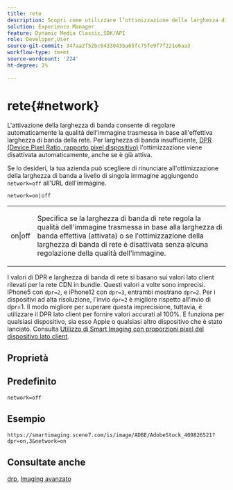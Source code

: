 ```yaml
---
title: rete
description: Scopri come utilizzare l’ottimizzazione della larghezza di banda di rete per regolare la qualità dell’immagine fornita in base alla larghezza di banda effettiva della rete.
solution: Experience Manager
feature: Dynamic Media Classic,SDK/API
role: Developer,User
source-git-commit: 347aa2f52bc6433043ba65fc75fe9f7f221e6aa3
workflow-type: tm+mt
source-wordcount: '224'
ht-degree: 1%

---
```


# rete{#network}

L&#39;attivazione della larghezza di banda consente di regolare automaticamente la qualità dell&#39;immagine trasmessa in base all&#39;effettiva larghezza di banda della rete. Per larghezza di banda insufficiente, [DPR (Device Pixel Ratio, rapporto pixel dispositivo)](/help/aem-is-ir-api/is-api/http-ref/image-serving-api-ref/c-http-protocol-reference/c-command-reference/r-dpr.md) l&#39;ottimizzazione viene disattivata automaticamente, anche se è già attiva.

Se lo desideri, la tua azienda può scegliere di rinunciare all&#39;ottimizzazione della larghezza di banda a livello di singola immagine aggiungendo `network=off` all&#39;URL dell&#39;immagine.

`network=on|off`

<table id="simpletable_2D23B1B282CD4216AB5BE7E7430D1B3F"> 
 <tr class="strow"> 
  <td class="stentry"> <p> <span class="codeph"> on|off </span> </p> </td> 
  <td class="stentry"> <p>Specifica se la larghezza di banda di rete regola la qualità dell'immagine trasmessa in base alla larghezza di banda effettiva (attivata) o se l'ottimizzazione della larghezza di banda di rete è disattivata senza alcuna regolazione della qualità dell'immagine.</p> </td> 
 </tr> 
</table>

I valori di DPR e larghezza di banda di rete si basano sui valori lato client rilevati per la rete CDN in bundle. Questi valori a volte sono imprecisi. IPhone5 con `dpr=2`, e iPhone12 con `dpr=3`, entrambi mostrano `dpr=2`. Per i dispositivi ad alta risoluzione, l&#39;invio `dpr=2` è migliore rispetto all’invio di dpr=1. Il modo migliore per superare questa imprecisione, tuttavia, è utilizzare il DPR lato client per fornire valori accurati al 100%. E funziona per qualsiasi dispositivo, sia esso Apple o qualsiasi altro dispositivo che è stato lanciato. Consulta [Utilizzo di Smart Imaging con proporzioni pixel del dispositivo lato client](https://experienceleague.adobe.com/docs/experience-manager-cloud-service/content/assets/dynamicmedia/client-side-dpr.html?lang=en).

## Proprietà



## Predefinito

`network=off`

## Esempio

`https://smartimaging.scene7.com/is/image/ADBE/AdobeStock_409826521?dpr=on,3&network=on`

## Consultate anche

[drp](/help/aem-is-ir-api/is-api/http-ref/image-serving-api-ref/c-http-protocol-reference/c-command-reference/r-dpr.md), [Imaging avanzato](https://experienceleague.adobe.com/docs/experience-manager-cloud-service/content/assets/dynamicmedia/imaging-faq.html?lang=en)